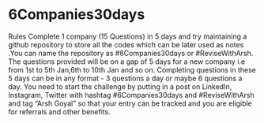 # 6Companies30days

Rules
Complete 1 company (15 Questions) in 5 days and try maintaining a github repository to store all the codes which can be later used as notes .You can name the repository as #6Companies30days or #ReviseWithArsh.
The questions provided will be on a gap of 5 days for a new company i.e from 1st to 5th Jan,6th to 10th Jan and so on.
Completing questions in these 5 days can be in any format - 3 questions a day or maybe 6 questions a day.
You need to start the challenge by putting in a post on LinkedIn, Instagram, Twitter with hashtag #6Companies30days and #ReviseWithArsh and tag “Arsh Goyal” so that your entry can be tracked and you are eligible for referrals and other benefits.
